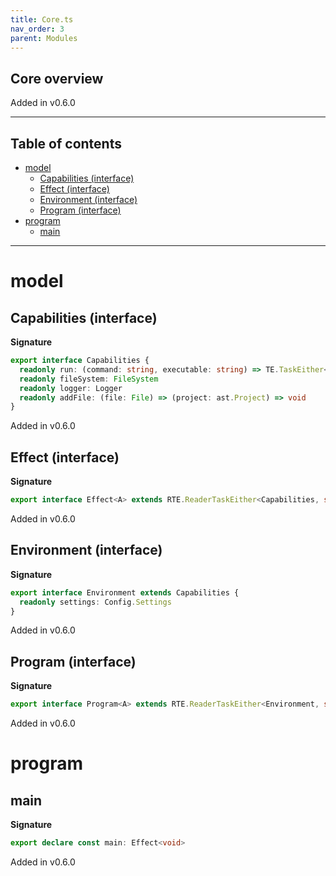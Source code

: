 ```yaml
---
title: Core.ts
nav_order: 3
parent: Modules
---
```


## Core overview

Added in v0.6.0

---

<h2 class="text-delta">Table of contents</h2>

- [model](#model)
  - [Capabilities (interface)](#capabilities-interface)
  - [Effect (interface)](#effect-interface)
  - [Environment (interface)](#environment-interface)
  - [Program (interface)](#program-interface)
- [program](#program)
  - [main](#main)

---

# model

## Capabilities (interface)

**Signature**

```ts
export interface Capabilities {
  readonly run: (command: string, executable: string) => TE.TaskEither<string, void>
  readonly fileSystem: FileSystem
  readonly logger: Logger
  readonly addFile: (file: File) => (project: ast.Project) => void
}
```

Added in v0.6.0

## Effect (interface)

**Signature**

```ts
export interface Effect<A> extends RTE.ReaderTaskEither<Capabilities, string, A> {}
```

Added in v0.6.0

## Environment (interface)

**Signature**

```ts
export interface Environment extends Capabilities {
  readonly settings: Config.Settings
}
```

Added in v0.6.0

## Program (interface)

**Signature**

```ts
export interface Program<A> extends RTE.ReaderTaskEither<Environment, string, A> {}
```

Added in v0.6.0

# program

## main

**Signature**

```ts
export declare const main: Effect<void>
```

Added in v0.6.0
